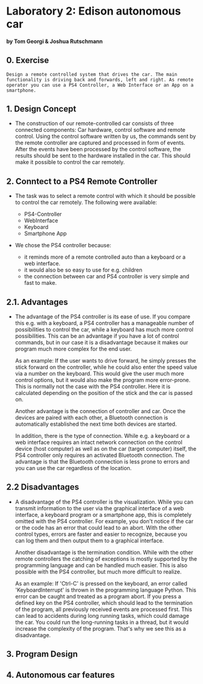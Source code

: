 # Laboratory 2: Edison autonomous car
#### by Tom Georgi & Joshua Rutschmann

## 0. Exercise

    Design a remote controlled system that drives the car. The main functionality is driving back and forwards, left and right. As remote operator you can use a PS4 Controller, a Web Interface or an App on a smartphone.

## 1. Design Concept

-
    The construction of our remote-controlled car consists of three connected components: Car hardware, control software and remote control. Using the control software written by us, the commands sent by the remote controller are captured and processed in form of events.
    After the events have been processed by the control software, the results should be sent to the hardware installed in the car.
    This should make it possible to control the car remotely.

## 2. Conntect to a PS4 Remote Controller

-
    The task was to select a remote control with which it should be possible to control the car remotely. The following were available:
    - PS4-Controller
    - WebInterface
    - Keyboard
    - Smartphone App
  
- 
    We chose the PS4 controller because:
    - it reminds more of a remote controlled auto than a keyboard or a web interface.
    - it would also be so easy to use for e.g. children
    - the connection between car and PS4 controller is very simple and fast to make.

## 2.1. Advantages

-
    The advantage of the PS4 controller is its ease of use. 
    If you compare this e.g. with a keyboard, a PS4 controller has a manageable number of possibilities to control the car, while a keyboard has much more control possibilities. This can be an advantage if you have a lot of control commands, but in our case it is a disadvantage because it makes our program much more complex for the end user. 
    
    As an example: If the user wants to drive forward, he simply presses the stick forward on the controller, while he could also enter the speed value via a number on the keyboard. This would give the user much more control options, but it would also make the program more error-prone. This is normally not the case with the PS4 controller. Here it is calculated depending on the position of the stick and the car is passed on. 
    
    Another advantage is the connection of controller and car. Once the devices are paired with each other, a Bluetooth connection is automatically established the next time both devices are started.

    In addition, there is the type of connection. While e.g. a keyboard or a web interface requires an intact network connection on the control device (host computer) as well as on the car (target computer) itself, the PS4 controller only requires an activated Bluetooth connection. The advantage is that the Bluetooth connection is less prone to errors and you can use the car regardless of the location.

## 2.2 Disadvantages

-
    A disadvantage of the PS4 controller is the visualization. While you can transmit information to the user via the graphical interface of a web interface, a keyboard program or a smartphone app, this is completely omitted with the PS4 controller. For example, you don't notice if the car or the code has an error that could lead to an abort. With the other control types, errors are faster and easier to recognize, because you can log them and then output them to a graphical interface. 

    Another disadvantage is the termination condition. While with the other remote controllers the catching of exceptions is mostly supported by the programming language and can be handled much easier. This is also possible with the PS4 controller, but much more difficult to realize.

    As an example: If 'Ctrl-C' is pressed on the keyboard, an error called 'KeyboardInterrupt' is thrown in the programming language Python. This error can be caught and treated as a program abort. If you press a defined key on the PS4 controller, which should lead to the termination of the program, all previously received events are processed first. This can lead to accidents during long running tasks, which could damage the car. You could run the long-running tasks in a thread, but it would increase the complexity of the program. That's why we see this as a disadvantage.


## 3. Program Design
## 4. Autonomous car features
